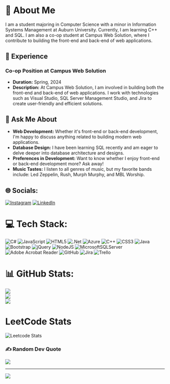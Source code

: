 # 💫 About Me 

I am a student majoring in Computer Science with a minor in Information Systems Management at Auburn University. Currently, I am learning C++ and SQL. I am also a co-op student at Campus Web Solution, where I contribute to building the front-end and back-end of web applications.

## 🚀 Experience 

### Co-op Position at Campus Web Solution

- **Duration:** Spring, 2024
- **Description:** At Campus Web Solution, I am involved in building both the front-end and back-end of web applications. I work with technologies such as Visual Studio, SQL Server Management Studio, and Jira to create user-friendly and efficient solutions.

## 💬 Ask Me About 

- **Web Development:** Whether it's front-end or back-end development, I'm happy to discuss anything related to building modern web applications.
- **Database Design:** I have been learning SQL recently and am eager to delve deeper into database architecture and designs.
- **Preferences in Development:** Want to know whether I enjoy front-end or back-end development more? Ask away!
- **Music Tastes:** I listen to all genres of music, but my favorite bands include: Led Zeppelin, Rush, Murph Murphy, and MBL Worship.

## 🌐 Socials:
[![Instagram](https://img.shields.io/badge/Instagram-%23E4405F.svg?logo=Instagram&logoColor=white)](https://instagram.com/johnb2221) [![LinkedIn](https://img.shields.io/badge/LinkedIn-%230077B5.svg?logo=linkedin&logoColor=white)](https://linkedin.com/in/jb-mcallister) 

# 💻 Tech Stack:
![C#](https://img.shields.io/badge/c%23-%23239120.svg?style=for-the-badge&logo=csharp&logoColor=white) ![JavaScript](https://img.shields.io/badge/javascript-%23323330.svg?style=for-the-badge&logo=javascript&logoColor=%23F7DF1E) ![HTML5](https://img.shields.io/badge/html5-%23E34F26.svg?style=for-the-badge&logo=html5&logoColor=white) ![.Net](https://img.shields.io/badge/.NET-5C2D91?style=for-the-badge&logo=.net&logoColor=white) ![Azure](https://img.shields.io/badge/azure-%230072C6.svg?style=for-the-badge&logo=microsoftazure&logoColor=white) ![C++](https://img.shields.io/badge/c++-%2300599C.svg?style=for-the-badge&logo=c%2B%2B&logoColor=white) ![CSS3](https://img.shields.io/badge/css3-%231572B6.svg?style=for-the-badge&logo=css3&logoColor=white) ![Java](https://img.shields.io/badge/java-%23ED8B00.svg?style=for-the-badge&logo=openjdk&logoColor=white) ![Bootstrap](https://img.shields.io/badge/bootstrap-%238511FA.svg?style=for-the-badge&logo=bootstrap&logoColor=white) ![jQuery](https://img.shields.io/badge/jquery-%230769AD.svg?style=for-the-badge&logo=jquery&logoColor=white) ![NodeJS](https://img.shields.io/badge/node.js-6DA55F?style=for-the-badge&logo=node.js&logoColor=white) ![MicrosoftSQLServer](https://img.shields.io/badge/Microsoft%20SQL%20Server-CC2927?style=for-the-badge&logo=microsoft%20sql%20server&logoColor=white) ![Adobe Acrobat Reader](https://img.shields.io/badge/Adobe%20Acrobat%20Reader-EC1C24.svg?style=for-the-badge&logo=Adobe%20Acrobat%20Reader&logoColor=white) ![GitHub](https://img.shields.io/badge/github-%23121011.svg?style=for-the-badge&logo=github&logoColor=white) ![Jira](https://img.shields.io/badge/jira-%230A0FFF.svg?style=for-the-badge&logo=jira&logoColor=white) ![Trello](https://img.shields.io/badge/Trello-%23026AA7.svg?style=for-the-badge&logo=Trello&logoColor=white)
# 📊 GitHub Stats:
![](https://github-readme-stats.vercel.app/api?username=JohnBMcAllister&theme=dark&hide_border=false&include_all_commits=false&count_private=false)<br/>
![](https://github-readme-streak-stats.herokuapp.com/?user=JohnBMcAllister&theme=dark&hide_border=false)<br/>
![](https://github-readme-stats.vercel.app/api/top-langs/?username=JohnBMcAllister&theme=dark&hide_border=false&include_all_commits=false&count_private=false&layout=compact)
# LeetCode Stats
![Leetcode Stats](https://leetcard.jacoblin.cool/JohnBMcAllister)

### ✍️ Random Dev Quote
![](https://quotes-github-readme.vercel.app/api?type=horizontal&theme=radical)

---
[![](https://visitcount.itsvg.in/api?id=JohnBMcAllister&icon=0&color=0)](https://visitcount.itsvg.in)

<!-- Proudly created with GPRM ( https://gprm.itsvg.in ) -->
